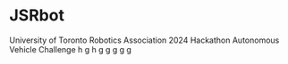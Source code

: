# JSRbot
University of Toronto Robotics Association 2024 Hackathon Autonomous Vehicle Challenge
h
g
h 
g
g
g
g
g
